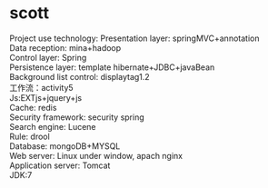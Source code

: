 # scott
Project use technology:
Presentation layer: springMVC+annotation     
Data reception: mina+hadoop       
Control layer: Spring       
Persistence layer: template hibernate+JDBC+javaBean    
Background list control: displaytag1.2      
工作流：activity5     
Js:EXTjs+jquery+js      
Cache: redis      
Security framework: security spring     
Search engine: Lucene     
Rule: drool     
Database: mongoDB+MYSQL     
Web server: Linux under window, apach nginx     
Application server: Tomcat      
JDK:7
